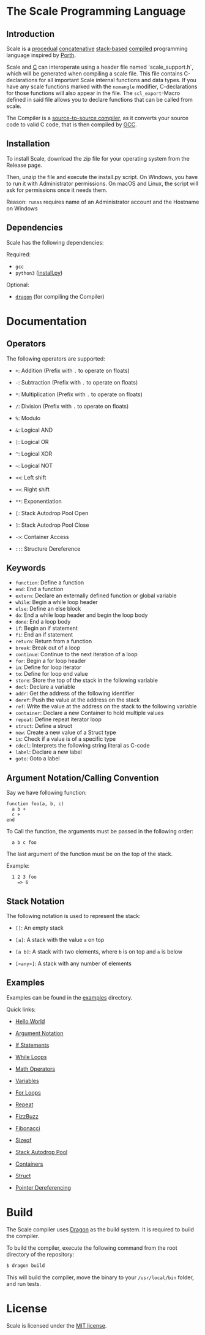 # The Scale Programming Language

## Introduction

  Scale is a [procedual](https://en.wikipedia.org/wiki/Procedural_programming) [concatenative](https://en.wikipedia.org/wiki/Concatenative_programming) [stack-based](https://en.wikipedia.org/wiki/Stack-oriented_programming) [compiled](https://en.wikipedia.org/wiki/Compiler) programming language inspired by [Porth](https://gitlab.com/tsoding/porth).

  Scale and [C](https://en.wikipedia.org/wiki/C_(programming_language)) can interoperate using a header file named `scale_support.h`, which will be generated when compiling a scale file. This file contains C-declarations for all important Scale internal functions and data types. If you have any scale functions marked with the `nomangle` modifier, C-declarations for those functions will also appear in the file. The `scl_export`-Macro defined in said file allows you to declare functions that can be called from scale.

  The Compiler is a [source-to-source compiler](https://en.wikipedia.org/wiki/Source-to-source_compiler), as it converts your source code to valid C code, that is then compiled by [GCC](https://en.wikipedia.org/wiki/GNU_Compiler_Collection).

## Installation

  To install Scale, download the zip file for your operating system from the Release page.

  Then, unzip the file and execute the install.py script. On Windows, you have to run it with Administrator permissions. On macOS and Linux, the script will ask for permissions once it needs them.

  Reason: `runas` requires name of an Administrator account and the Hostname on Windows

## Dependencies

  Scale has the following dependencies:

Required:
- `gcc`
- `python3` ([install.py](./install.py))

Optional:
- [`dragon`](https://github.com/StonkDragon/Dragon) (for compiling the Compiler)

# Documentation

## Operators

  The following operators are supported:

  - `+`: Addition (Prefix with `.` to operate on floats)
  - `-`: Subtraction (Prefix with `.` to operate on floats)
  - `*`: Multiplication (Prefix with `.` to operate on floats)
  - `/`: Division (Prefix with `.` to operate on floats)
  - `%`: Modulo
  - `&`: Logical AND
  - `|`: Logical OR
  - `^`: Logical XOR
  - `~`: Logical NOT
  - `<<`: Left shift
  - `>>`: Right shift
  - `**`: Exponentiation

  - `[`: Stack Autodrop Pool Open
  - `]`: Stack Autodrop Pool Close
  - `->`: Container Access
  - `::`: Structure Dereference

## Keywords

  - `function`: Define a function
  - `end`: End a function
  - `extern`: Declare an externally defined function or global variable
  - `while`: Begin a while loop header
  - `else`: Define an else block
  - `do`: End a while loop header and begin the loop body
  - `done`: End a loop body
  - `if`: Begin an if statement
  - `fi`: End an if statement
  - `return`: Return from a function
  - `break`: Break out of a loop
  - `continue`: Continue to the next iteration of a loop
  - `for`: Begin a for loop header
  - `in`: Define for loop iterator
  - `to`: Define for loop end value
  - `store`: Store the top of the stack in the following variable
  - `decl`: Declare a variable
  - `addr`: Get the address of the following identifier
  - `deref`: Push the value at the address on the stack
  - `ref`: Write the value at the address on the stack to the following variable
  - `container`: Declare a new Container to hold multiple values
  - `repeat`: Define repeat iterator loop
  - `struct`: Define a struct
  - `new`: Create a new value of a Struct type
  - `is`: Check if a value is of a specific type
  - `cdecl`: Interprets the following string literal as C-code
  - `label`: Declare a new label
  - `goto`: Goto a label

## Argument Notation/Calling Convention

Say we have following function:

```
function foo(a, b, c)
  a b +
  c +
end
```

To Call the function, the arguments must be passed in the following order:

```
  a b c foo
```

The last argument of the function must be on the top of the stack.

Example:

```
  1 2 3 foo
    => 6
```

## Stack Notation

  The following notation is used to represent the stack:

  - `[]`: An empty stack

  - `[a]`: A stack with the value `a` on top

  - `[a b]`: A stack with two elements, where `b` is on top and `a` is below

  - `[<any>]`: A stack with any number of elements

## Examples

  Examples can be found in the [examples](./examples) directory.

  Quick links:

  - [Hello World](./examples/hello.scale)

  - [Argument Notation](./examples/arguments.scale)

  - [If Statements](./examples/if.scale)

  - [While Loops](./examples/while.scale)

  - [Math Operators](./examples/operators.scale)

  - [Variables](./examples/variables.scale)

  - [For Loops](./examples/for.scale)

  - [Repeat](./examples/repeat.scale)

  - [FizzBuzz](./examples/fizzbuzz.scale)

  - [Fibonacci](./examples/fib.scale)

  - [Sizeof](./examples/sizeof.scale)

  - [Stack Autodrop Pool](./examples/sap.scale)

  - [Containers](./examples/container.scale)

  - [Struct](./examples/struct.scale)

  - [Pointer Dereferencing](./examples/deref.scale)

# Build

  The Scale compiler uses [Dragon](https://github.com/StonkDragon/Dragon) as the build system. It is required to build the compiler.

  To build the compiler, execute the following command from the root directory of the repository:

```bash
$ dragon build
```

  This will build the compiler, move the binary to your `/usr/local/bin` folder, and run tests.

# License

  Scale is licensed under the [MIT license](./LICENSE).
